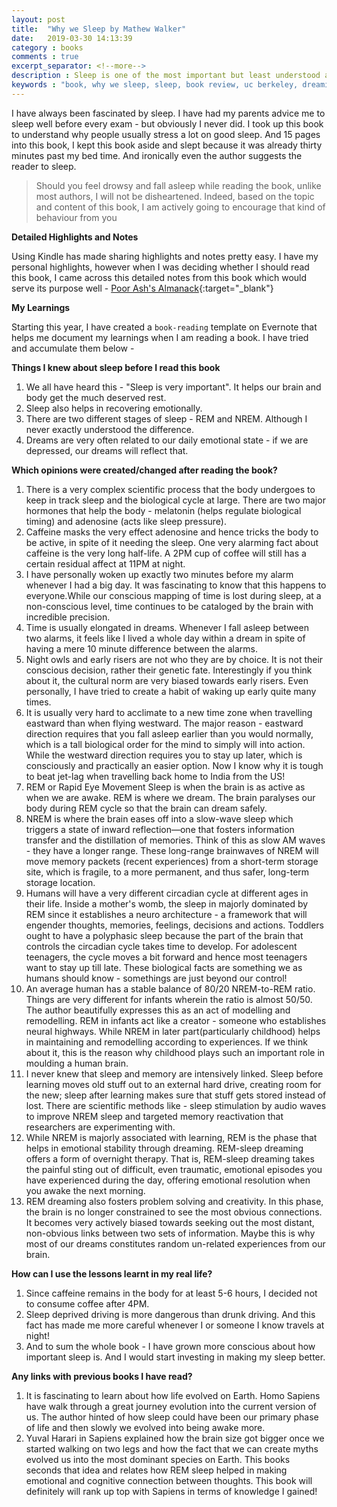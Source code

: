 ```yaml
---
layout: post
title:  "Why we Sleep by Mathew Walker"
date:   2019-03-30 14:13:39
category : books
comments : true
excerpt_separator: <!--more-->
description : Sleep is one of the most important but least understood aspects of our life, wellness, and longevity. Until very recently, science had no answer to the question of why we sleep, or what good it served, or why we suffer such devastating health consequences when we don't sleep. Professor Matthew Walker, Director of UC Berkeley’s Sleep and Neuroimaging Lab reveals his groundbreaking exploration of sleep, explaining how we can harness its transformative power to change our lives for the better.
keywords : "book, why we sleep, sleep, book review, uc berkeley, dreaming, kindle, why we sleep book, achyutjoshi, achyut, gatech, bill gates notes, india, REM, NREM, motivation, Mathew Walker"
---
```


I have always been fascinated by sleep. I have had my parents advice me to sleep well before every exam - but obviously I never did. I took up this book to understand why people usually stress a lot on good sleep. And 15 pages into this book, I kept this book aside and slept because it was already thirty minutes past my bed time. And ironically even the author suggests the reader to sleep.

> Should you feel drowsy and fall asleep while reading the book, unlike most authors, I will not be disheartened. Indeed, based on the topic and content of this book, I am actively going to encourage that kind of behaviour from you

__Detailed Highlights and Notes__

Using Kindle has made sharing highlights and notes pretty easy. I have my personal highlights, however when I was deciding whether I should read this book, I came across this detailed notes from this book which would serve its purpose well - [Poor Ash's Almanack](http://www.askeladdencapital.com/dr-matthew-walkers-why-we-sleep-book-review-notes-analysis/){:target="_blank"}

__My Learnings__

Starting this year, I have created a `book-reading` template on Evernote that helps me document my learnings when I am reading a book. I have tried and accumulate them below -

__Things I knew about sleep before I read this book__

1. We all have heard this - "Sleep is very important". It helps our brain and body get the much deserved rest.
2. Sleep also helps in recovering emotionally.
3. There are two different stages of sleep - REM and NREM. Although I never exactly understood the difference.
4. Dreams are very often related to our daily emotional state - if we are depressed, our dreams will reflect that.


__Which opinions were created/changed after reading the book?__

1. There is a very complex scientific process that the body undergoes to keep in track sleep and the biological cycle at large. There are two major hormones that help the body - melatonin (helps regulate biological timing) and adenosine (acts like sleep pressure).
2. Caffeine masks the very effect adenosine and hence tricks the body to be active, in spite of it needing the sleep. One very alarming fact about caffeine is the very long half-life. A 2PM cup of coffee will still has a certain residual affect at 11PM at night.
3. I have personally woken up exactly two minutes before my alarm whenever I had a big day. It was fascinating to know that this happens to everyone.While our conscious mapping of time is lost during sleep, at a non-conscious level, time continues to be cataloged by the brain with incredible precision.
4. Time is usually elongated in dreams. Whenever I fall asleep between two alarms, it feels like I lived a whole day within a dream in spite of having a mere 10 minute difference between the alarms.
5. Night owls and early risers are not who they are by choice. It is not their conscious decision, rather their genetic fate. Interestingly if you think about it, the cultural norm are very biased towards early risers. Even personally, I have tried to create a habit of waking up early quite many times.
6. It is usually very hard to acclimate to a new time zone when travelling eastward than when flying westward. The major reason - eastward direction requires that you fall asleep earlier than you would normally, which is a tall biological order for the mind to simply will into action. While the westward direction requires you to stay up later, which is consciously and practically an easier option. Now I know why it is tough to beat jet-lag when travelling back home to India from the US!
7. REM or Rapid Eye Movement Sleep is when the brain is as active as when we are awake. REM is where we dream. The brain paralyses our body during REM cycle so that the brain can dream safely.
8. NREM is where the brain eases off into a slow-wave sleep which triggers a state of inward reflection—one that fosters information transfer and the distillation of memories. Think of this as slow AM waves - they have a longer range. These long-range brainwaves of NREM will move memory packets (recent experiences) from a short-term storage site, which is fragile, to a more permanent, and thus safer, long-term storage location.
9. Humans will have a very different circadian cycle at different ages in their life. Inside a mother's womb, the sleep in majorly dominated by REM since it establishes a neuro architecture - a framework that will engender thoughts, memories, feelings, decisions and actions. Toddlers ought to have a polyphasic sleep because the part of the brain that controls the circadian cycle takes time to develop. For adolescent teenagers, the cycle moves a bit forward and hence most teenagers want to stay up till late. These biological facts are something we as humans should know - somethings are just beyond our control!
10. An average human has a stable balance of 80/20 NREM-to-REM ratio. Things are very different for infants wherein the ratio is almost 50/50. The author beautifully expresses this as an act of modelling and remodelling. REM in infants act like a creator - someone who establishes neural highways. While NREM in later part(particularly childhood) helps in maintaining and remodelling according to experiences. If we think about it, this is the reason why childhood plays such an important role in moulding a human brain.
11. I never knew that sleep and memory are intensively linked. Sleep before learning moves old stuff out to an external hard drive, creating room for the new; sleep after learning makes sure that stuff gets stored instead of lost. There are scientific methods like - sleep stimulation by audio waves to improve NREM sleep and targeted memory reactivation that researchers are experimenting with.
12. While NREM is majorly associated with learning, REM is the phase that helps in emotional stability through dreaming. REM-sleep dreaming offers a form of overnight therapy. That is, REM-sleep dreaming takes the painful sting out of difficult, even traumatic, emotional episodes you have experienced during the day, offering emotional resolution when you awake the next morning.
13. REM dreaming also fosters problem solving and creativity. In this phase, the brain is no longer constrained to see the most obvious connections. It becomes very actively biased towards seeking out the most distant, non-obvious links between two sets of information. Maybe this is why most of our dreams constitutes random un-related experiences from our brain.


__How can I use the lessons learnt in my real life?__

1. Since caffeine remains in the body for at least 5-6 hours, I decided not to consume coffee after 4PM.
2. Sleep deprived driving is more dangerous than drunk driving. And this fact has made me more careful whenever I or someone I know travels at night!
3. And to sum the whole book - I have grown more conscious about how important sleep is. And I would start investing in making my sleep better.


__Any links with previous books I have read?__

1. It is fascinating to learn about how life evolved on Earth. Homo Sapiens have walk through a great journey evolution into the current version of us. The author hinted of how sleep could have been our primary phase of life and then slowly we evolved into being awake more.
2. Yuval Harari in Sapiens explained how the brain size got bigger once we started walking on two legs and how the fact that we can create myths evolved us into the most dominant species on Earth. This books seconds that idea and relates how REM sleep helped in making emotional and cognitive connection between thoughts. This book will definitely will rank up top with Sapiens in terms of knowledge I gained! 
